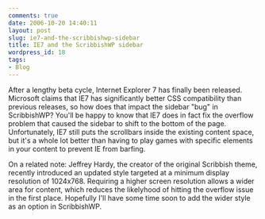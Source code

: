 ```yaml
---
comments: true
date: 2006-10-20 14:40:11
layout: post
slug: ie7-and-the-scribbishwp-sidebar
title: IE7 and the ScribbishWP sidebar
wordpress_id: 18
tags:
- Blog
---
```


After a lengthy beta cycle, Internet Explorer 7 has finally been released. Microsoft claims that IE7 has significantly better CSS compatibility than previous releases, so how does that impact the sidebar "bug" in ScribbishWP? You'll be happy to know that IE7 does in fact fix the overflow problem that caused the sidebar to shift to the bottom of the page. Unfortunately, IE7 still puts the scrollbars inside the existing content space, but it's a whole lot better than having to play games with specific elements in your content to prevent IE from barfing.

On a related note: Jeffrey Hardy, the creator of the original Scribbish theme, recently introduced an updated style targeted at a minimum display resolution of 1024x768. Requiring a higher screen resolution allows a wider area for content, which reduces the likelyhood of hitting the overflow issue in the first place. Hopefully I'll have some time soon to add the wider style as an option in ScribbishWP.
